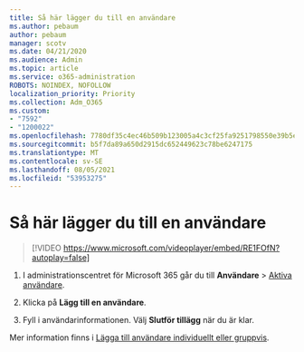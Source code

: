 ```yaml
---
title: Så här lägger du till en användare
ms.author: pebaum
author: pebaum
manager: scotv
ms.date: 04/21/2020
ms.audience: Admin
ms.topic: article
ms.service: o365-administration
ROBOTS: NOINDEX, NOFOLLOW
localization_priority: Priority
ms.collection: Adm_O365
ms.custom:
- "7592"
- "1200022"
ms.openlocfilehash: 7780df35c4ec46b509b123005a4c3cf25fa9251798550e39b5edeb384068ba60
ms.sourcegitcommit: b5f7da89a650d2915dc652449623c78be6247175
ms.translationtype: MT
ms.contentlocale: sv-SE
ms.lasthandoff: 08/05/2021
ms.locfileid: "53953275"
---
```

# <a name="how-to-add-a-user"></a>Så här lägger du till en användare

> [!VIDEO https://www.microsoft.com/videoplayer/embed/RE1FOfN?autoplay=false]

1. I administrationscentret för Microsoft 365 går du till **Användare** > [Aktiva användare](https://admin.microsoft.com/Adminportal/Home?source=applauncher#/users).

2. Klicka på **Lägg till en användare**.

3. Fyll i användarinformationen. Välj **Slutför tillägg** när du är klar.

Mer information finns i [Lägga till användare individuellt eller gruppvis](https://docs.microsoft.com/microsoft-365/admin/add-users/add-users).